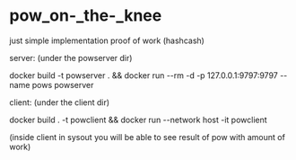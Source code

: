 # pow_on-_the-_knee
just simple implementation proof of work (hashcash)

server:
(under the powserver dir)

docker build -t powserver . && docker run --rm -d -p 127.0.0.1:9797:9797 --name pows powserver


client:
(under the client dir)

docker build . -t powclient && docker run --network host -it powclient

(inside client in sysout you will be able to see result of pow with amount of work)

